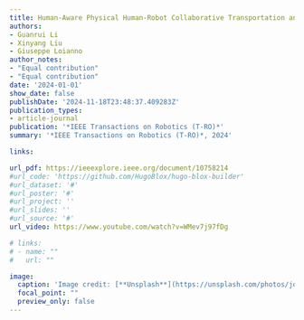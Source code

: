 ```yaml
---
title: Human-Aware Physical Human-Robot Collaborative Transportation and Manipulation with Multiple Aerial Robots 
authors:
- Guanrui Li
- Xinyang Liu
- Giuseppe Loianno
author_notes:
- "Equal contribution"
- "Equal contribution"
date: '2024-01-01'
show_date: false
publishDate: '2024-11-18T23:48:37.409283Z'
publication_types:
- article-journal
publication: '*IEEE Transactions on Robotics (T-RO)*'
summary: '*IEEE Transactions on Robotics (T-RO)*, 2024'

links:

url_pdf: https://ieeexplore.ieee.org/document/10758214
#url_code: 'https://github.com/HugoBlox/hugo-blox-builder'
#url_dataset: '#'
#url_poster: '#'
#url_project: ''
#url_slides: ''
#url_source: '#'
url_video: https://www.youtube.com/watch?v=WMev7j97fDg

# links:
# - name: ""
#   url: ""

image:
  caption: 'Image credit: [**Unsplash**](https://unsplash.com/photos/jdD8gXaTZsc)'
  focal_point: ""
  preview_only: false
---
```

